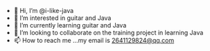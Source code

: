 - 👋 Hi, I’m @i-like-java
- 👀 I’m interested in guitar and Java
- 🌱 I’m currently learning guitar and Java
- 💞️ I’m looking to collaborate on the training project in learning Java 
- 📫 How to reach me ...my email is 2641129824@qq.com

<!---
i-like-java/i-like-java is a ✨ special ✨ repository because its `README.md` (this file) appears on your GitHub profile.
You can click the Preview link to take a look at your changes.
--->
